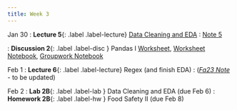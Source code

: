 ```yaml
---
title: Week 3
---
```


Jan 30
: **Lecture 5**{: .label .label-lecture} [Data Cleaning and EDA](lecture/lec05)
    : [Note 5](https://ds100.org/course-notes/eda/eda.html)

: **Discussion 2**{: .label .label-disc } Pandas I [Worksheet](https://drive.google.com/file/d/1goQA_imeCr8dOZ4VgfU_pbnbxHabYYwR/view), [Worksheet Notebook](https://data100.datahub.berkeley.edu/hub/user-redirect/git-pull?repo=https%3A%2F%2Fgithub.com%2FDS-100%2Fsp24-student.git&urlpath=lab%2Ftree%2Fsp24-student.git%2Fdisc%2Fdisc02%2Fdisc02_pandas_I%2Fdisc02-worksheet-blank.ipynb&branch=main), 
[Groupwork Notebook](https://data100.datahub.berkeley.edu/hub/user-redirect/git-pull?repo=https%3A%2F%2Fgithub.com%2FDS-100%2Fsp24-student.git&urlpath=lab%2Ftree%2Fsp24-student.git%2Fdisc%2Fdisc02%2Fdisc02_pandas_I%2Fdisc02_groupwork_blank.ipynb&branch=main)


Feb 1
: **Lecture 6**{: .label .label-lecture} Regex (and finish EDA)
    : ([*Fa23 Note*](https://ds100.org/fa23-course-notes/regex/regex.html) - to be updated)


Feb 2
: **Lab 2B**{: .label .label-lab } Data Cleaning and EDA (due Feb 6)
: **Homework 2B**{: .label .label-hw } Food Safety II (due Feb 8)
